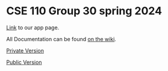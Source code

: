 # CSE 110 Group 30 spring 2024

[Link](https://cse110-sp24-group30.github.io/cse110-sp24-group30/source/index.html) to our app page.

All Documentation can be found [on the wiki](https://github.com/cse110-sp24-group30/cse110-sp24-group30/wiki).

[Private Version](https://youtu.be/cBo9O6lVlKE)


[Public Version](https://youtu.be/fR_txZ66EXc)

